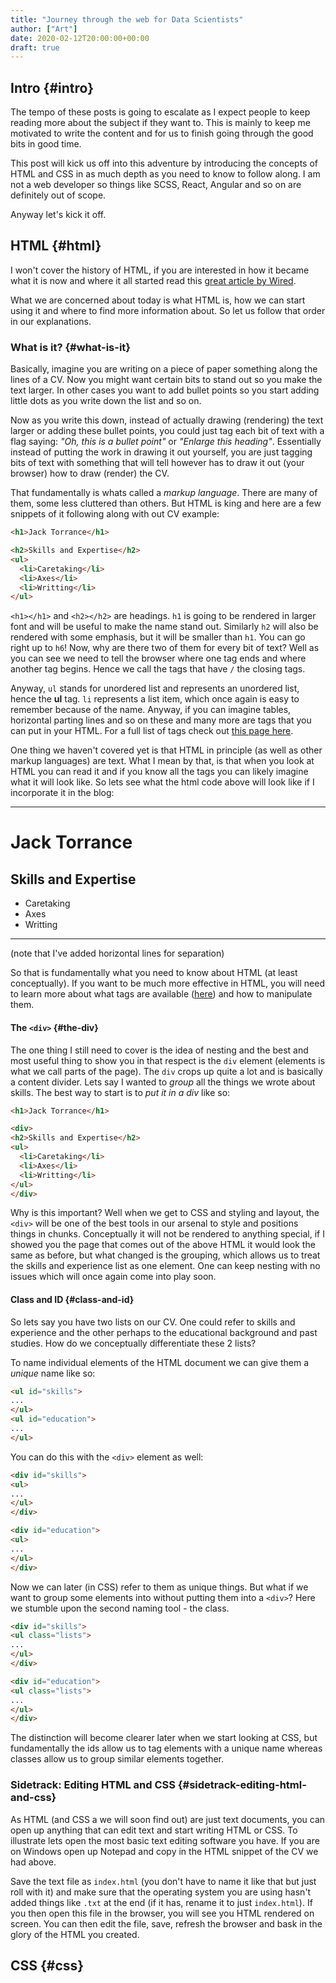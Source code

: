 ```yaml
---
title: "Journey through the web for Data Scientists"
author: ["Art"]
date: 2020-02-12T20:00:00+00:00
draft: true
---
```


## Intro {#intro}

The tempo of these posts is going to escalate as I expect people to keep reading
more about the subject if they want to. This is mainly to keep me motivated to
write the content and for us to finish going through the good bits in good time.

This post will kick us off into this adventure by introducing the concepts of
HTML and CSS in as much depth as you need to know to follow along. I am not a
web developer so things like SCSS, React, Angular and so on are definitely out
of scope.

Anyway let's kick it off.


## HTML {#html}

I won't cover the history of HTML, if you are interested in how it became what
it is now and where it all started read this [great article by Wired](https://www.wired.com/1997/04/a-brief-history-of-html/).

What we are concerned about today is what HTML is, how we can start using it and
where to find more information about. So let us follow that order in our
explanations.


### What is it? {#what-is-it}

Basically, imagine you are writing on a piece of paper something along the lines
of a CV. Now you might want certain bits to stand out so you make the text
larger. In other cases you want to add bullet points so you start adding little
dots as you write down the list and so on.

Now as you write this down, instead of actually drawing (rendering) the text
larger or adding these bullet points, you could just tag each bit of text with a
flag saying: _"Oh, this is a bullet point"_ or _"Enlarge this heading"_.
Essentially instead of putting the work in drawing it out yourself, you are just
tagging bits of text with something that will tell however has to draw it out
(your browser) how to draw (render) the CV.

That fundamentally is whats called a _markup language_. There are many of them,
some less cluttered than others. But HTML is king and here are a few snippets of
it following along with out CV example:

```html
<h1>Jack Torrance</h1>

<h2>Skills and Expertise</h2>
<ul>
  <li>Caretaking</li>
  <li>Axes</li>
  <li>Writting</li>
</ul>
```

`<h1></h1>` and `<h2></h2>` are headings. `h1` is going to be rendered in larger
font and will be useful to make the name stand out. Similarly `h2` will also be
rendered with some emphasis, but it will be smaller than `h1`. You can go right
up to `h6`! Now, why are there two of them for every bit of text? Well as you
can see we need to tell the browser where one tag ends and where another tag
begins. Hence we call the tags that have `/` the closing tags.

Anyway, `ul` stands for unordered list and represents an unordered list, hence
the **ul** tag. `li` represents a list item, which once again is easy to remember
because of the name. Anyway, if you can imagine tables, horizontal parting lines
and so on these and many more are tags that you can put in your HTML. For a full
list of tags check out [this page here](https://developer.mozilla.org/en-US/docs/Web/HTML/Element).

One thing we haven't covered yet is that HTML in principle (as well as other
markup languages) are text. What I mean by that, is that when you look at HTML
you can read it and if you know all the tags you can likely imagine what it will
look like. So lets see what the html code above will look like if I incorporate
it in the blog:

---

<h1>Jack Torrance</h1>

<h2>Skills and Expertise</h2>
<ul>
  <li>Caretaking</li>
  <li>Axes</li>
  <li>Writting</li>
</ul>

---

(note that I've added horizontal lines for separation)

So that is fundamentally what you need to know about HTML (at least
conceptually). If you want to be much more effective in HTML, you will need to
learn more about what tags are available ([here](https://www.imdb.com/title/tt0081505/)) and how to manipulate them.


#### The `<div>` {#the-div}

The one thing I still need to cover is the idea of nesting and the best and most
useful thing to show you in that respect is the `div` element (elements is what
we call parts of the page). The `div` crops up quite a lot and is basically a
content divider. Lets say I wanted to _group_ all the things we wrote about
skills. The best way to start is to _put it in a div_ like so:

```html
<h1>Jack Torrance</h1>

<div>
<h2>Skills and Expertise</h2>
<ul>
  <li>Caretaking</li>
  <li>Axes</li>
  <li>Writting</li>
</ul>
</div>
```

Why is this important? Well when we get to CSS and styling and layout, the
`<div>` will be one of the best tools in our arsenal to style and positions
things in chunks. Conceptually it will not be rendered to anything special, if I
showed you the page that comes out of the above HTML it would look the same as
before, but what changed is the grouping, which allows us to treat the skills
and experience list as one element. One can keep nesting with no issues which
will once again come into play soon.


#### Class and ID {#class-and-id}

So lets say you have two lists on our CV. One could refer to skills and
experience and the other perhaps to the educational background and past studies.
How do we conceptually differentiate these 2 lists?

To name individual elements of the HTML document we can give them a _unique_
name like so:

```html
<ul id="skills">
...
</ul>
<ul id="education">
...
</ul>
```

You can do this with the `<div>` element as well:

```html
<div id="skills">
<ul>
...
</ul>
</div>

<div id="education">
<ul>
...
</ul>
</div>
```

Now we can later (in CSS) refer to them as unique things. But what if we want to
group some elements into without putting them into a `<div>`? Here we stumble
upon the second naming tool - the class.

```html
<div id="skills">
<ul class="lists">
...
</ul>
</div>

<div id="education">
<ul class="lists">
...
</ul>
</div>
```

The distinction will become clearer later when we start looking at CSS, but
fundamentally the ids allow us to tag elements with a unique name whereas
classes allow us to group similar elements together.


### Sidetrack: Editing HTML and CSS {#sidetrack-editing-html-and-css}

As HTML (and CSS a we will soon find out) are just text documents, you can open
up anything that can edit text and start writing HTML or CSS. To illustrate lets
open the most basic text editing software you have. If you are on Windows open
up Notepad and copy in the HTML snippet of the CV we had above.

Save the text file as `index.html` (you don't have to name it like that but just
roll with it) and make sure that the operating system you are using hasn't added
things like `.txt` at the end (if it has, rename it to just `index.html`). If
you then open this file in the browser, you will see you HTML rendered on
screen. You can then edit the file, save, refresh the browser and bask in the
glory of the HTML you created.


## CSS {#css}
